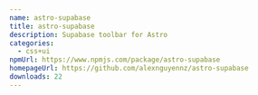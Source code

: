 ```yaml
---
name: astro-supabase
title: astro-supabase
description: Supabase toolbar for Astro
categories:
  - css+ui
npmUrl: https://www.npmjs.com/package/astro-supabase
homepageUrl: https://github.com/alexnguyennz/astro-supabase
downloads: 22
---
```

